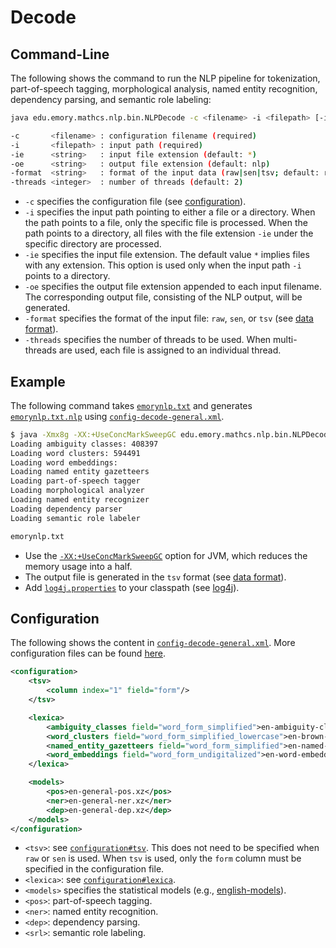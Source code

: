 # Decode

## Command-Line

The following shows the command to run the NLP pipeline for tokenization, part-of-speech tagging, morphological analysis, named entity recognition, dependency parsing, and semantic role labeling:

```bash
java edu.emory.mathcs.nlp.bin.NLPDecode -c <filename> -i <filepath> [-ie <string> -oe <string> -format <string> -threads <integer>]

-c       <filename> : configuration filename (required)
-i       <filepath> : input path (required)
-ie      <string>   : input file extension (default: *)
-oe      <string>   : output file extension (default: nlp)
-format  <string>   : format of the input data (raw|sen|tsv; default: raw)
-threads <integer>  : number of threads (default: 2)
```

* `-c` specifies the configuration file (see [configuration](#configuration)).
* `-i` specifies the input path pointing to either a file or a directory. When the path points to a file, only the specific file is processed. When the path points to a directory, all files with the file extension `-ie` under the specific directory are processed.
* `-ie` specifies the input file extension. The default value `*` implies files with any extension. This option is used only when the input path `-i` points to a directory.
* `-oe` specifies the output file extension appended to each input filename. The corresponding output file, consisting of the NLP output, will be generated.
* `-format` specifies the format of the input file: `raw`, `sen`, or `tsv` (see [data format](../supplements/data-format.md)).
* `-threads` specifies the number of threads to be used. When multi-threads are used, each file is assigned to an individual thread.

## Example

The following command takes [`emorynlp.txt`](../../src/main/resources/dat/emorynlp.txt) and generates [`emorynlp.txt.nlp`](../../src/main/resources/dat/emorynlp.txt.nlp) using [`config-decode-general.xml`](../../src/main/resources/configuration/config-decode-general.xml).

```bash
$ java -Xmx8g -XX:+UseConcMarkSweepGC edu.emory.mathcs.nlp.bin.NLPDecode -c config-decode-general.xml -i emorynlp.txt
Loading ambiguity classes: 408397
Loading word clusters: 594491
Loading word embeddings: 
Loading named entity gazetteers
Loading part-of-speech tagger
Loading morphological analyzer
Loading named entity recognizer
Loading dependency parser
Loading semantic role labeler

emorynlp.txt
```

* Use the [`-XX:+UseConcMarkSweepGC`](http://www.oracle.com/technetwork/java/tuning-139912.html) option for JVM, which reduces the memory usage into a half.
* The output file is generated in the `tsv` format (see [data format](../supplements/data-format.md#tab-separated-values-format)).
* Add [`log4j.properties`](../../src/main/resources/configuration/log4j.properties) to your classpath (see [log4j](http://logging.apache.org/log4j/)).

## Configuration

The following shows the content in [`config-decode-general.xml`](../../src/main/resources/configuration/config-decode-general.xml).  More configuration files can be found [here](../../src/main/resources/configuration/).

```xml
<configuration>
    <tsv>
        <column index="1" field="form"/>
    </tsv>

    <lexica>
        <ambiguity_classes field="word_form_simplified">en-ambiguity-classes-simplified.xz</ambiguity_classes>
        <word_clusters field="word_form_simplified_lowercase">en-brown-clusters-simplified-lowercase.xz</word_clusters>
        <named_entity_gazetteers field="word_form_simplified">en-named-entity-gazetteers-simplified.xz</named_entity_gazetteers>
        <word_embeddings field="word_form_undigitalized">en-word-embeddings-undigitalized.xz</word_embeddings>
    </lexica>

    <models>
    	<pos>en-general-pos.xz</pos>
    	<ner>en-general-ner.xz</ner>
    	<dep>en-general-dep.xz</dep>
    </models>
</configuration>
```

* `<tsv>`: see [`configuration#tsv`](train.md#configuration). This does not need to be specified when `raw` or `sen` is used. When `tsv` is used, only the `form` column must be specified in the configuration file.
* `<lexica>`: see [`configuration#lexica`](train.md#configuration).
* `<models>` specifies the statistical models (e.g., [english-models](../supplements/english-models.md)).
 * `<pos>`: part-of-speech tagging.
 * `<ner>`: named entity recognition.
 * `<dep>`: dependency parsing.
 * `<srl>`: semantic role labeling.
